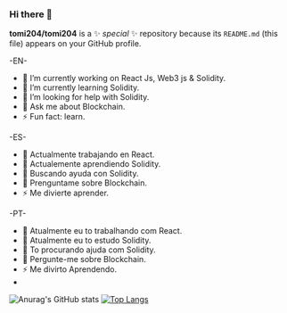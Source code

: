 ### Hi there 👋


**tomi204/tomi204** is a ✨ _special_ ✨ repository because its `README.md` (this file) appears on your GitHub profile.

 -EN-   
 
- 🔭 I’m currently working on React Js, Web3 js & Solidity.
- 🌱 I’m currently learning Solidity.
- 🤔 I’m looking for help with Solidity.
- 💬 Ask me about Blockchain.
- ⚡ Fun fact: learn.

-ES- 
   
- 🔭 Actualmente trabajando en React.
- 🌱 Actualemente aprendiendo Solidity.
- 🤔 Buscando ayuda con Solidity.
- 💬 Prenguntame sobre Blockchain.
- ⚡ Me divierte aprender.

-PT-
- 🔭 Atualmente eu to trabalhando com React.
- 🌱 Atualmente eu to estudo Solidity.
- 🤔 To procurando ajuda com Solidity.
- 💬 Pergunte-me sobre Blockchain.
- ⚡ Me divirto Aprendendo.
- 


![Anurag's GitHub stats](https://github-readme-stats.vercel.app/api?username=tomi204&show_icons=true&theme=dark&hide_border=false)
[![Top Langs](https://github-readme-stats.vercel.app/api/top-langs/?username=tomi204&layout=compact&theme=dark&hide_border=false)](https://github.com/anuraghazra/github-readme-stats)
